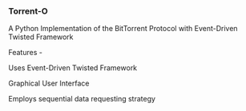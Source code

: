 ### Torrent-O
A Python Implementation of the BitTorrent Protocol with Event-Driven Twisted Framework

Features - 

  Uses Event-Driven Twisted Framework

  Graphical User Interface

  Employs sequential data requesting strategy
